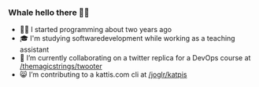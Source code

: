 ### Whale hello there 🐳👋

- 👨‍💻 I started programming about two years ago
- 🎓 I'm studying softwaredevelopment while working as a teaching assistant
- 🌱 I’m currently collaborating on a twitter replica for a DevOps course at [/themagicstrings/twooter](https://github.com/themagicstrings/twooter)
- 😸 I’m contributing to a kattis.com cli at [/joglr/katpis](https://github.com/joglr/katpis)

